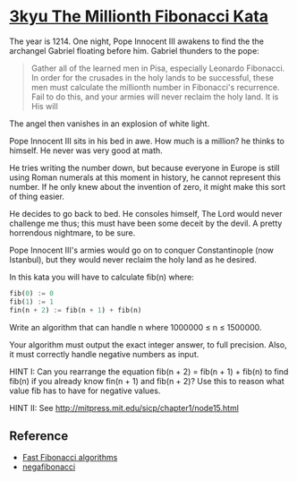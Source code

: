 # [3kyu The Millionth Fibonacci Kata](https://www.codewars.com/kata/the-millionth-fibonacci-kata)

The year is 1214. One night, Pope Innocent III awakens to find the the archangel Gabriel floating before him. Gabriel thunders to the pope:

>Gather all of the learned men in Pisa, especially Leonardo Fibonacci. In order for the crusades in the holy lands to be successful, these men must calculate the millionth number in Fibonacci's recurrence. Fail to do this, and your armies will never reclaim the holy land. It is His will

The angel then vanishes in an explosion of white light.

Pope Innocent III sits in his bed in awe. How much is a million? he thinks to himself. He never was very good at math.

He tries writing the number down, but because everyone in Europe is still using Roman numerals at this moment in history, he cannot represent this number. If he only knew about the invention of zero, it might make this sort of thing easier.

He decides to go back to bed. He consoles himself, The Lord would never challenge me thus; this must have been some deceit by the devil. A pretty horrendous nightmare, to be sure.

Pope Innocent III's armies would go on to conquer Constantinople (now Istanbul), but they would never reclaim the holy land as he desired.

In this kata you will have to calculate fib(n) where:

```python
fib(0) := 0
fib(1) := 1
fin(n + 2) := fib(n + 1) + fib(n)
```

Write an algorithm that can handle n where 1000000 ≤ n ≤ 1500000.

Your algorithm must output the exact integer answer, to full precision. Also, it must correctly handle negative numbers as input.

HINT I: Can you rearrange the equation fib(n + 2) = fib(n + 1) + fib(n) to find fib(n) if you already know fin(n + 1) and fib(n + 2)? Use this to reason what value fib has to have for negative values.

HINT II: See http://mitpress.mit.edu/sicp/chapter1/node15.html


## Reference

* [Fast Fibonacci algorithms](https://www.nayuki.io/page/fast-fibonacci-algorithms)
* [negafibonacci](https://en.wikipedia.org/wiki/Fibonacci_number#Negafibonacci)